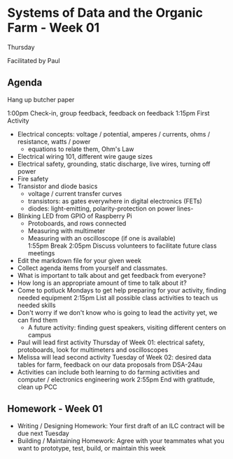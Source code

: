 # Systems of Data and the Organic Farm - Week 01
Thursday

Facilitated by Paul

## Agenda

Hang up butcher paper 

1:00pm Check-in, group feedback, feedback on feedback 
1:15pm First Activity
  * Electrical concepts: voltage / potential, amperes / currents, ohms / resistance, watts / power
    * equations to relate them, Ohm's Law
  * Electrical wiring 101, different wire gauge sizes
  * Electrical safety, grounding, static discharge, live wires, turning off power
  * Fire safety
  * Transistor and diode basics
    * voltage / current transfer curves
    * transistors: as gates everywhere in digital electronics (FETs)
    * diodes: light-emitting, polarity-protection on power lines-
  * Blinking LED from GPIO of Raspberry Pi
    * Protoboards, and rows connected
    * Measuring with multimeter
    * Measuring with an oscilloscope (if one is available)  
1:55pm Break
2:05pm Discuss volunteers to facilitate future class meetings
  * Edit the markdown file for your given week
  * Collect agenda items from yourself and classmates.
  * What is important to talk about and get feedback from everyone?
  * How long is an appropriate amount of time to talk about it?
  * Come to potluck Mondays to get help preparing for your activity, finding needed equipment
2:15pm List all possible class activities to teach us needed skills 
  * Don't worry if we don't know who is going to lead the activity yet, we can find them
    * A future activity: finding guest speakers, visiting different centers on campus 
  * Paul will lead first activity Thursday of Week 01: electrical safety, protoboards, look for multimeters and oscilloscopes
  * Melissa will lead second activity Tuesday of Week 02: desired data tables for farm, feedback on our data proposals from DSA-24au
  * Activities can include both learning to do farming activities and computer / electronics engineering work
2:55pm End with gratitude, clean up PCC

## Homework - Week 01

* Writing / Designing Homework: Your first draft of an ILC contract will be due next Tuesday
* Building / Maintaining Homework: Agree with your teammates what you want to prototype, test, build, or maintain this week
